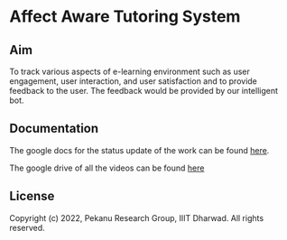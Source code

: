 # Affect Aware Tutoring System

## Aim
To track various aspects of e-learning environment such as user engagement, user interaction, and user satisfaction and to provide feedback to the user. The feedback would be provided by our intelligent bot.

## Documentation
The google docs for the status update of the work can be found [here](https://docs.google.com/document/d/1IWjL381cs_jA35xn8pdl15u3q6-zpbe-lctVGKI36d0).

The google drive of all the videos can be found [here](https://drive.google.com/drive/folders/1fBDPrSqMXvPKdugt8g0ZcSW9cPgEdw6p)

## License
Copyright (c) 2022, Pekanu Research Group, IIIT Dharwad. All rights reserved.